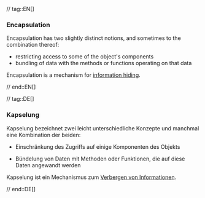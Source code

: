 // tag::EN[]
### Encapsulation

Encapsulation has two slightly distinct notions, and sometimes to the combination thereof:

  * restricting access to some of the object's components
  * bundling of data with the methods or functions operating on that data

  Encapsulation is a mechanism for [information hiding](#term-information-hiding).


// end::EN[]

// tag::DE[]
### Kapselung

Kapselung bezeichnet zwei leicht unterschiedliche Konzepte und
manchmal eine Kombination der beiden:

-   Einschränkung des Zugriffs auf einige Komponenten des Objekts

-   Bündelung von Daten mit Methoden oder Funktionen, die auf diese
    Daten angewandt werden

Kapselung ist ein Mechanismus zum [Verbergen von
Informationen](#term-information-hiding).



// end::DE[]

